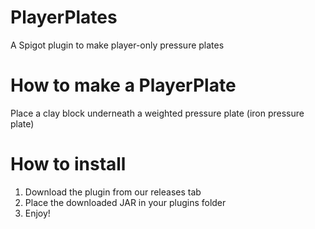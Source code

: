 # PlayerPlates
A Spigot plugin to make player-only pressure plates

# How to make a PlayerPlate
Place a clay block underneath a weighted pressure plate (iron pressure plate)

# How to install
1. Download the plugin from our releases tab
2. Place the downloaded JAR in your plugins folder
3. Enjoy!
